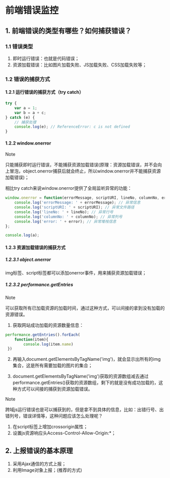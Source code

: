 # 前端错误监控

## 1. 前端错误的类型有哪些？如何捕获错误？
### 1.1 错误类型
1. 即时运行错误：也就是代码错误；
2. 资源加载错误：比如图片加载失败、JS加载失败、CSS加载失败等；

### 1.2 错误的捕获方式
#### 1.2.1 运行错误的捕获方式（try catch）
```js
try {
    var a = 1;
    var b = a + c;
} catch (e) {
    // 捕获处理
    console.log(e); // ReferenceError: c is not defined
}
```

#### 1.2.2 window.onerror
> [!NOTE]
> 只能捕获即时运行错误，不能捕获资源加载错误(原理：资源加载错误，并不会向上冒泡，object.onerror捕获后就会终止，所以window.onerror并不能捕获资源加载错误)；

相比try catch来说window.onerror提供了全局监听异常的功能：
```js
window.onerror = function(errorMessage, scriptURI, lineNo, columnNo, error) {
    console.log('errorMessage: ' + errorMessage); // 异常信息
    console.log('scriptURI: ' + scriptURI); // 异常文件路径
    console.log('lineNo: ' + lineNo); // 异常行号
    console.log('columnNo: ' + columnNo); // 异常列号
    console.log('error: ' + error); // 异常堆栈信息
};

console.log(a);
```

#### 1.2.3 资源加载错误的捕获方式
##### 1.2.3.1 object.onerror
img标签、script标签都可以添加onerror事件，用来捕获资源加载错误；

##### 1.2.3.2 performance.getEntries
> [!NOTE]
> 可以获取所有已加载资源的加载时间，通过这种方式，可以间接的拿到没有加载的资源错误。

1. 获取网站成功加载的资源数量信息：

```js
performance.getEntries().forEach(
    function(item){
        console.log(item.name)
 })
```


2. 再输入document.getElementsByTagName('img')，就会显示出所有的img集合，这是所有需要加载的图片的集合；

3. document.getElementsByTagName('img')获取的资源数组减去通过performance.getEntries()获取的资源数组，剩下的就是没有成功加载的，这种方式可以间接的捕获到资源加载错误。

> [!NOTE]
> 跨域js运行错误也是可以捕获到的，但是拿不到具体的信息，比如：出错行号、出错列号，错误详情等，这种问题应该怎么处理呢？
   1. 在script标签上增加crossorigin属性；
   2. 设置js资源响应头Access-Control-Allow-Origin:*；


## 2. 上报错误的基本原理
1. 采用Ajax通信的方式上报；
2. 利用Image对象上报；(推荐的方式)
